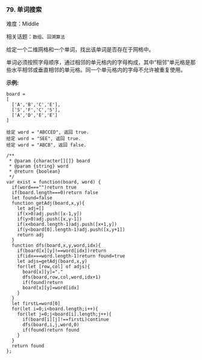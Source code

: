 ### 79. 单词搜索

难度：Middle

相关话题：`数组`、`回溯算法`

给定一个二维网格和一个单词，找出该单词是否存在于网格中。



单词必须按照字母顺序，通过相邻的单元格内的字母构成，其中&ldquo;相邻&rdquo;单元格是那些水平相邻或垂直相邻的单元格。同一个单元格内的字母不允许被重复使用。



**示例:** 



```
board =
[
  ['A','B','C','E'],
  ['S','F','C','S'],
  ['A','D','E','E']
]

给定 word = "ABCCED", 返回 true.
给定 word = "SEE", 返回 true.
给定 word = "ABCB", 返回 false.
```

```
/**
 * @param {character[][]} board
 * @param {string} word
 * @return {boolean}
 */
var exist = function(board, word) {
  if(word==="")return true
  if(board.length===0)return false
  let found=false
  function getAdj(board,x,y){
    let adj=[]
    if(x>0)adj.push([x-1,y])
    if(y>0)adj.push([x,y-1])
    if(x<board.length-1)adj.push([x+1,y])
    if(y<board[0].length-1)adj.push([x,y+1])
    return adj
  }
  function dfs(board,x,y,word,idx){
    if(board[x][y]!==word[idx])return
    if(idx===word.length-1)return found=true
    let adjs=getAdj(board,x,y)
    for(let [row,col] of adjs){
      board[x][y]="."
      dfs(board,row,col,word,idx+1)
      if(found)return
      board[x][y]=word[idx]
    }
  }
  let firstL=word[0]
  for(let i=0;i<board.length;i++){
    for(let j=0;j<board[i].length;j++){
      if(board[i][j]!==firstL)continue
      dfs(board,i,j,word,0)
      if(found)return found
    }
  }
  return found
};
```

